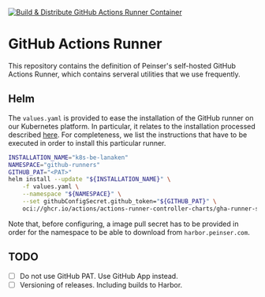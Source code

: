 [![Build & Distribute GitHub Actions Runner Container](https://github.com/peinser/github-runner/actions/workflows/build.yaml/badge.svg)](https://github.com/peinser/github-runner/actions/workflows/build.yaml)

# GitHub Actions Runner

This repository contains the definition of Peinser's self-hosted GitHub Actions Runner, which
contains serveral utilities that we use frequently.

## Helm
The `values.yaml` is provided to ease the installation of the GitHub runner on our Kubernetes platform. In
particular, it relates to the installation processed described [here](https://docs.github.com/en/actions/hosting-your-own-runners/managing-self-hosted-runners-with-actions-runner-controller/quickstart-for-actions-runner-controller). For completeness,
we list the instructions that have to be executed in order to install this particular runner.

```bash
INSTALLATION_NAME="k8s-be-lanaken"
NAMESPACE="github-runners"
GITHUB_PAT="<PAT>"
helm install --update "${INSTALLATION_NAME}" \
    -f values.yaml \
    --namespace "${NAMESPACE}" \
    --set githubConfigSecret.github_token="${GITHUB_PAT}" \
    oci://ghcr.io/actions/actions-runner-controller-charts/gha-runner-scale-set
```

Note that, before configuring, a image pull secret has to be provided in order for the namespace to be able
to download from `harbor.peinser.com`.


## TODO

- [ ] Do not use GitHub PAT. Use GitHub App instead.
- [ ] Versioning of releases. Including builds to Harbor.
